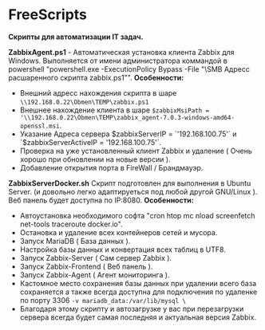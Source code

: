 # FreeScripts
**Скрипты для автоматизации IT задач.**

**ZabbixAgent.ps1** - Автоматическая установка клиента Zabbix для Windows.
Выполняется от имени администратора коммандой в powershell "powershell.exe -ExecutionPolicy Bypass -File "\\SMB Адресс расшаренного скрипта zabbix.ps1"".
**Особенности:**
- Внешний адресс нахождения скрипта в шаре `\\192.168.0.22\Obmen\TEMP\zabbix.ps1`
- Внешнее нахождение клиента в шаре `$zabbixMsiPath = '\\192.168.0.22\Obmen\TEMP\zabbix_agent-7.0.3-windows-amd64-openssl.msi`.
- Указание Адреса сервера $zabbixServerIP = `'192.168.100.75'` и `$zabbixServerActiveIP = '192.168.100.75'`.
- Проверка на уже установленный клиент Zabbix и удаление ( Очень хорошо при обновлении на новые версии ).
- Добавление открытия порта в  FireWall / Брандмауэр.

**ZabbixServerDocker.sh**
Скрипт подготовлен для выполнения в Ubuntu Server. (и довольно легко адаптируеться под любой другой GNU/Linux ).
Веб панель будет доступна по IP:8080.
**Особенности:**
- Автоустановка необходимого софта "cron htop mc nload screenfetch net-tools traceroute docker.io".
- Остановка и удаление всех контейнеров сетей и мусора.
- Запуск MariaDB ( База данных ).
- Настройка базы данных и конвертация всех таблиц в UTF8.
- Запуск Zabbix-Server ( Сам сервер Zabbix ).
- Запуск Zabbix-Frontend ( Веб панель ).
- Запуск Zabbix-Agent ( Агент мониторинга ).
- Кастомное место сохранения базы данных при удалении всего база сохраняется а также всегда доступна для подключения по удаленке по порту 3306 `-v mariadb_data:/var/lib/mysql \`
- Благодаря этому скрипту и автозагрузке у вас при перезагрузки сервера всегда будет самая последняя и актуальная версия Zabbix.
